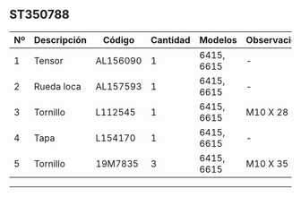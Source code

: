 ## ST350788

| Nº | Descripción | Código | Cantidad | Modelos | Observaciones |
|---|---|---|---|---|---|
| 1 | Tensor | AL156090 | 1 | 6415, 6615 | - |
| 2 | Rueda loca | AL157593 | 1 | 6415, 6615 | - |
| 3 | Tornillo | L112545 | 1 | 6415, 6615 | M10 X 28 |
| 4 | Tapa | L154170 | 1 | 6415, 6615 | - |
| 5 | Tornillo | 19M7835 | 3 | 6415, 6615 | M10 X 35 |

---

